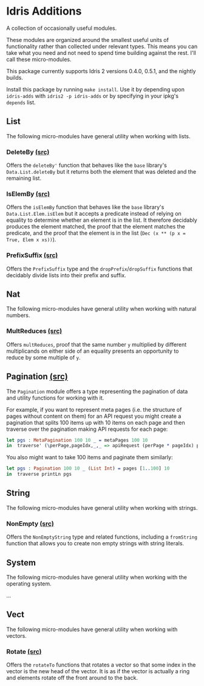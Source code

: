 # Idris Additions

A collection of occasionally useful modules.

These modules are organized around the smallest useful units of functionality rather than collected under relevant types. This means you can take what you need and not need to spend time building against the rest. I'll call these micro-modules.

This package currently supports Idris 2 versions 0.4.0, 0.5.1, and the nightly builds.

Install this package by running `make install`. Use it by depending upon `idris-adds` with `idris2 -p idris-adds` or by specifying in your ipkg's `depends` list.

## List
The following micro-modules have general utility when working with lists.

### DeleteBy [(src)](./Data/List/DeleteBy.idr)
Offers the `deleteBy'` function that behaves like the `base` library's `Data.List.deleteBy` but it returns both the element that was deleted and the remaining list.

### IsElemBy [(src)](./Data/List/IsElemBy.idr)
Offers the `isElemBy` function that behaves like the `base` library's `Data.List.Elem.isElem` but it accepts a predicate instead of relying on equality to determine whether an element is in the list. It therefore decidably produces the element matched, the proof that the element matches the predicate, and the proof that the element is in the list (`Dec (x ** (p x = True, Elem x xs))`).

### PrefixSuffix [(src)](./Data/List/PrefixSuffix.idr)
Offers the `PrefixSuffix` type and the `dropPrefix`/`dropSuffix` functions that decidably divide lists into their prefix and suffix.

## Nat
The following micro-modules have general utility when working with natural numbers.

### MultReduces [(src)](./Data/Nat/MultReduces.idr)
Offers `multReduces`, proof that the same number `y` multiplied by different multiplicands on either side of an equality presents an opportunity to reduce by some multiple of `y`.

## Pagination [(src)](./Data/Pagination.idr)
The `Pagination` module offers a type representing the pagination of data and utility functions for working with it.

For example, if you want to represent meta pages (i.e. the structure of pages without content on them) for an API request you might create a pagination that splits 100 items up with 10 items on each page and then traverse over the pagination making API requests for each page:
```idris
let pgs : MetaPagination 100 10 _ = metaPages 100 10
in  traverse' (\perPage,pageIdx,_,_ => apiRequest (perPage * pageIdx) perPage) pgs
```

You also might want to take 100 items and paginate them similarly:
```idris
let pgs : Pagination 100 10 _ (List Int) = pages [1..100] 10
in  traverse printLn pgs
```

## String
The following micro-modules have general utility when working with strings.

### NonEmpty [(src)](./Data/String/NonEmpty.idr)
Offers the `NonEmptyString` type and related functions, including a `fromString` function that allows you to create non empty strings with string literals.

## System
The following micro-modules have general utility when working with the operating system.

...

## Vect
The following micro-modules have general utility when working with vectors.

### Rotate [(src)](./Data/Vect/Rotate.idr)
Offers the `rotateTo` functions that rotates a vector so that some index in the vector is the new head of the vector. It is as if the vector is actually a ring and elements rotate off the front around to the back.

